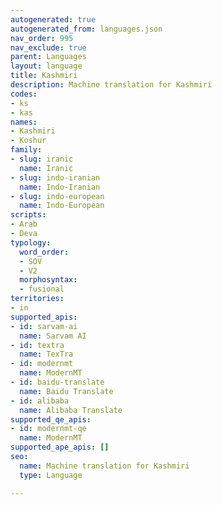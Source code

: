 ```yaml
---
autogenerated: true
autogenerated_from: languages.json
nav_order: 995
nav_exclude: true
parent: Languages
layout: language
title: Kashmiri
description: Machine translation for Kashmiri
codes:
- ks
- kas
names:
- Kashmiri
- Koshur
family:
- slug: iranic
  name: Iranic
- slug: indo-iranian
  name: Indo-Iranian
- slug: indo-european
  name: Indo-European
scripts:
- Arab
- Deva
typology:
  word_order:
  - SOV
  - V2
  morphosyntax:
  - fusional
territories:
- in
supported_apis:
- id: sarvam-ai
  name: Sarvam AI
- id: textra
  name: TexTra
- id: modernmt
  name: ModernMT
- id: baidu-translate
  name: Baidu Translate
- id: alibaba
  name: Alibaba Translate
supported_qe_apis:
- id: modernmt-qe
  name: ModernMT
supported_ape_apis: []
seo:
  name: Machine translation for Kashmiri
  type: Language

---
```



